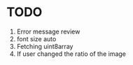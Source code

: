 # TODO

1. Error message review
2. font size auto
3. Fetching uint8array
4. If user changed the ratio of the image
